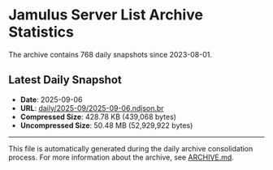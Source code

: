 # Jamulus Server List Archive Statistics

The archive contains 768 daily snapshots since 2023-08-01.

## Latest Daily Snapshot

- **Date**: 2025-09-06
- **URL**: [daily/2025-09/2025-09-06.ndjson.br](https://jamulus-archive.ap-south-1.linodeobjects.com/main/daily/2025-09/2025-09-06.ndjson.br)
- **Compressed Size**: 428.78 KB (439,068 bytes)
- **Uncompressed Size**: 50.48 MB (52,929,922 bytes)

---

This file is automatically generated during the daily archive consolidation process.
For more information about the archive, see [ARCHIVE.md](ARCHIVE.md).
